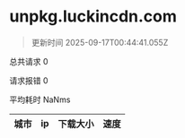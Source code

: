 
  # unpkg.luckincdn.com

  > 更新时间 2025-09-17T00:44:41.055Z
  
  总共请求 0

  请求报错 0

  平均耗时 NaNms

|城市|ip|下载大小|速度|
|-----|----------|---|---|

  